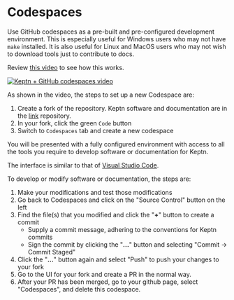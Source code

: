 # Codespaces

Use GitHub codespaces as a pre-built and pre-configured development environment.
This is especially useful for Windows users
who may not have `make` installed.
It is also useful for Linux and MacOS users
who may not wish to download tools just to contribute to docs.

Review [this video](https://www.youtube.com/watch?v=sFNzOhZw7Eg) to see how this works.

[![Keptn + GitHub codespaces video](https://img.youtube.com/vi/sFNzOhZw7Eg/0.jpg)](https://www.youtube.com/watch?v=sFNzOhZw7Eg)

As shown in the video, the steps to set up a new Codespace are:

1. Create a fork of the repository.
   Keptn software and documentation are in the
   [link](https://github.com/keptn/lifecycle-toolkit)
   repository.
1. In your fork, click the green `Code` button
1. Switch to `Codespaces` tab and create a new codespace

You will be presented with a fully configured environment
with access to all the tools you require
to develop software or documentation for Keptn.

The interface is similar to that of
[Visual Studio Code](https://code.visualstudio.com/).

To develop or modify software or documentation, the steps are:

1. Make your modifications and test those modifications
1. Go back to Codespaces and click on the "Source Control" button on the left
1. Find the file(s) that you modified and click the "**+**" button
   to create a commit
   - Supply a commit message, adhering to the conventions for Keptn commits
   - Sign the commit by clicking the "**...**" button
     and selecting "Commit -> Commit Staged"
1. Click the "**...**" button again
   and select "Push" to push your changes to your fork
1. Go to the UI for your fork and create a PR in the normal way.
1. After your PR has been merged,
   go to your github page, select "Codespaces", and delete this codespace.
